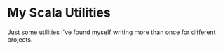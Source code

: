 # My Scala Utilities

Just some utilities I've found myself writing more than once for different projects.
